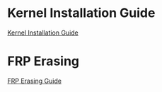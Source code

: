 # Kernel Installation Guide
[Kernel Installation Guide](/guide/installation.md)

# FRP Erasing
[FRP Erasing Guide](/guide/frp.md)
